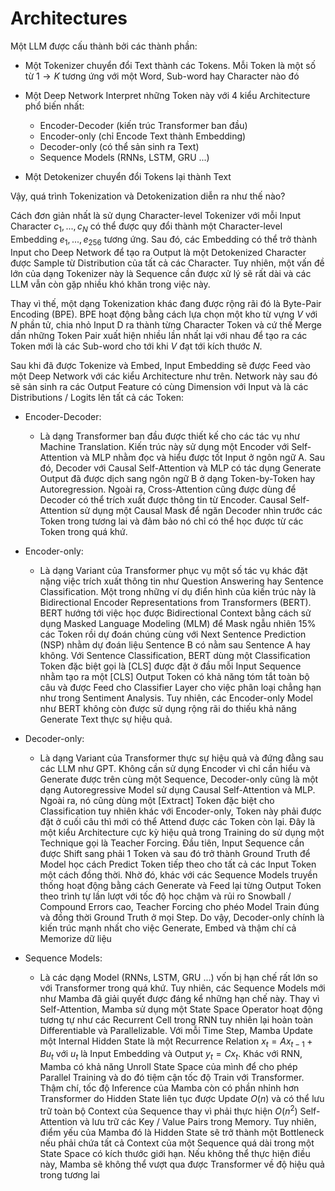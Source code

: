 # Architectures

Một LLM được cấu thành bởi các thành phần:

- Một Tokenizer chuyển đổi Text thành các Tokens. Mỗi Token là một số từ $1 \to K$ tương ứng với một Word, Sub-word hay Character nào đó

- Một Deep Network Interpret những Token này với 4 kiểu Architecture phổ biến nhất:

  - Encoder-Decoder (kiến trúc Transformer ban đầu)
  - Encoder-only (chỉ Encode Text thành Embedding)
  - Decoder-only (có thể sản sinh ra Text)
  - Sequence Models (RNNs, LSTM, GRU ...)

- Một Detokenizer chuyển đổi Tokens lại thành Text

Vậy, quá trình Tokenization và Detokenization diễn ra như thế nào?

Cách đơn giản nhất là sử dụng Character-level Tokenizer với mỗi Input Character $c_1, ..., c_N$ có thể được quy đổi thành một Character-level Embedding $e_1, ..., e_256$ tương ứng. Sau đó, các Embedding có thể trở thành Input cho Deep Network để tạo ra Output là một Detokenized Character được Sample từ Distribution của tất cả các Character. Tuy nhiên, một vấn đề lớn của dạng Tokenizer này là Sequence cần được xử lý sẽ rất dài và các LLM vẫn còn gặp nhiều khó khăn trong việc này.

Thay vì thế, một dạng Tokenization khác đang được rộng rãi đó là Byte-Pair Encoding (BPE). BPE hoạt động bằng cách lựa chọn một kho từ vựng $V$ với $N$ phần tử, chia nhỏ Input D ra thành từng Character Token và cứ thế Merge dần những Token Pair xuất hiện nhiều lần nhất lại với nhau để tạo ra các Token mới là các Sub-word cho tới khi $V$ đạt tới kích thước $N$.

Sau khi đã được Tokenize và Embed, Input Embedding sẽ được Feed vào một Deep Network với các kiểu Architecture như trên. Network này sau đó sẽ sản sinh ra các Output Feature có cùng Dimension với Input và là các Distributions / Logits lên tất cả các Token:

- Encoder-Decoder:

  - Là dạng Transformer ban đầu được thiết kế cho các tác vụ như Machine Translation. Kiến trúc này sử dụng một Encoder với Self-Attention và MLP nhằm đọc và hiểu được tốt Input ở ngôn ngữ A. Sau đó, Decoder với Causal Self-Attention và MLP có tác dụng Generate Output đã được dịch sang ngôn ngữ B ở dạng Token-by-Token hay Autoregression. Ngoài ra, Cross-Attention cũng được dùng để Decoder có thể trích xuất được thông tin từ Encoder. Causal Self-Attention sử dụng một Causal Mask để ngăn Decoder nhìn trước các Token trong tương lai và đảm bảo nó chỉ có thể học được từ các Token trong quá khứ.

- Encoder-only:

  - Là dạng Variant của Transformer phục vụ một số tác vụ khác đặt nặng việc trích xuất thông tin như Question Answering hay Sentence Classification. Một trong những ví dụ điển hình của kiến trúc này là Bidirectional Encoder Representations from Transformers (BERT). BERT hướng tới việc học được Bidirectional Context bằng cách sử dụng Masked Language Modeling (MLM) để Mask ngẫu nhiên 15% các Token rồi dự đoán chúng cùng với Next Sentence Prediction (NSP) nhằm dự đoán liệu Sentence B có nằm sau Sentence A hay không. Với Sentence Classification, BERT dùng một Classification Token đặc biệt gọi là [CLS] được đặt ở đầu mỗi Input Sequence nhằm tạo ra một [CLS] Output Token có khả năng tóm tắt toàn bộ câu và được Feed cho Classifier Layer cho việc phân loại chẳng hạn như trong Sentiment Analysis. Tuy nhiên, các Encoder-only Model như BERT không còn được sử dụng rộng rãi do thiếu khả năng Generate Text thực sự hiệu quả.

- Decoder-only:

  - Là dạng Variant của Transformer thực sự hiệu quả và đứng đằng sau các LLM như GPT. Không cần sử dụng Encoder vì chỉ cần hiểu và Generate được trên cùng một Sequence, Decoder-only cũng là một dạng Autoregressive Model sử dụng Causal Self-Attention và MLP. Ngoài ra, nó cũng dùng một [Extract] Token đặc biệt cho Classification tuy nhiên khác với Encoder-only, Token này phải được đặt ở cuối câu thì mới có thể Attend được các Token còn lại. Đây là một kiểu Architecture cực kỳ hiệu quả trong Training do sử dụng một Technique gọi là Teacher Forcing. Đầu tiên, Input Sequence cần được Shift sang phải 1 Token và sau đó trở thành Ground Truth để Model học cách Predict Token tiếp theo cho tất cả các Input Token một cách đồng thời. Nhờ đó, khác với các Sequence Models truyền thống hoạt động bằng cách Generate và Feed lại từng Output Token theo trình tự lần lượt với tốc độ học chậm và rủi ro Snowball / Compound Errors cao, Teacher Forcing cho phéo Model Train đúng và đồng thời Ground Truth ở mọi Step. Do vậy, Decoder-only chính là kiến trúc mạnh nhất cho việc Generate, Embed và thậm chí cả Memorize dữ liệu

- Sequence Models:
  - Là các dạng Model (RNNs, LSTM, GRU ...) vốn bị hạn chế rất lớn so với Transformer trong quá khứ. Tuy nhiên, các Sequence Models mới như Mamba đã giải quyết được đáng kể những hạn chế này. Thay vì Self-Attention, Mamba sử dụng một State Space Operator hoạt động tương tự như các Recurrent Cell trong RNN tuy nhiên lại hoàn toàn Differentiable và Parallelizable. Với mỗi Time Step, Mamba Update một Internal Hidden State là một Recurrence Relation $x_t = Ax_{t - 1} + Bu_t$ với $u_t$ là Input Embedding và Output $y_t = Cx_t$. Khác với RNN, Mamba có khả năng Unroll State Space của mình để cho phép Parallel Training và do đó tiệm cận tốc độ Train với Transformer. Thậm chí, tốc độ Inference của Mamba còn có phần nhỉnh hơn Transformer do Hidden State liên tục được Update $O(n)$ và có thể lưu trữ toàn bộ Context của Sequence thay vì phải thực hiện $O(n^2)$ Self-Attention và lưu trữ các Key / Value Pairs trong Memory. Tuy nhiên, điểm yếu của Mamba đó là Hidden State sẽ trở thành một Bottleneck nếu phải chứa tất cả Context của một Sequence quá dài trong một State Space có kích thước giới hạn. Nếu không thể thực hiện điều này, Mamba sẽ không thể vượt qua được Transformer về độ hiệu quả trong tương lai
